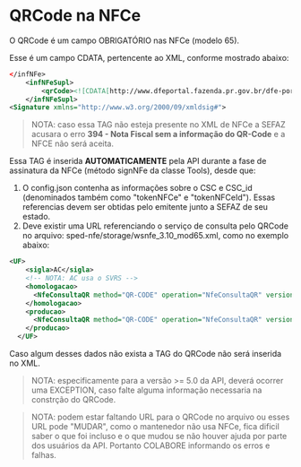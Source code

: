 # QRCode na NFCe

O QRCode é um campo OBRIGATÓRIO nas NFCe (modelo 65).

Esse é um campo CDATA, pertencente ao XML, conforme mostrado abaixo:

```xml
</infNFe>
    <infNFeSupl>
        <qrCode><![CDATA[http://www.dfeportal.fazenda.pr.gov.br/dfe-portal/rest/servico/consultaNFCe?chNFe=41170410422724000187650010000005101000010235&nVersao=100&tpAmb=2&dhEmi=323031372d30342d31325431373a31343a30372d30333a3030&vNF=1500.00&vICMS=0.00&digVal=45433541594a33337247436131674a757967656d4c337550426b493d&cIdToken=000001&cHashQRCode=7BD57045E529D6F14D97F1BAE333D35B27921441]]></qrCode>
    </infNFeSupl>
<Signature xmlns="http://www.w3.org/2000/09/xmldsig#">
```

> NOTA: caso essa TAG não esteja presente no XML de NFCe a SEFAZ acusara o erro **394 - Nota Fiscal sem a informação do QR-Code** e a NFCE não será aceita.

Essa TAG é inserida **AUTOMATICAMENTE** pela API durante a fase de assinatura da NFCe (método signNFe da classe Tools), desde que:

1. O config.json contenha as informações sobre o CSC e CSC_id (denominados também como "tokenNFCe" e "tokenNFCeId"). Essas referencias devem ser obtidas pelo emitente junto a SEFAZ de seu estado.  
2. Deve existir uma URL referenciando o serviço de consulta pelo QRCode no arquivo: sped-nfe/storage/wsnfe_3.10_mod65.xml, como no exemplo abaixo:

```xml
<UF>
    <sigla>AC</sigla>
    <!-- NOTA: AC usa o SVRS -->
    <homologacao>
      <NfeConsultaQR method="QR-CODE" operation="NfeConsultaQR" version="100">http://hml.sefaznet.ac.gov.br/nfce/qrcode</NfeConsultaQR>
    </homologacao>
    <producao>
      <NfeConsultaQR method="QR-CODE" operation="NfeConsultaQR" version="100">http://www.sefaznet.ac.gov.br/nfce/qrcode</NfeConsultaQR>
    </producao>
  </UF>
```

Caso algum desses dados não exista a TAG do QRCode não será inserida no XML.

> NOTA: especificamente para a versão >= 5.0 da API, deverá ocorrer uma EXCEPTION, caso falte alguma informação necessaria na constrção do QRCode. 

> NOTA: podem estar faltando URL para o QRCode no arquivo ou esses URL pode "MUDAR", como o mantenedor não usa NFCe, fica dificil saber o que foi incluso e o que mudou se não houver ajuda por parte dos usuários da API. Portanto COLABORE informando os erros e falhas.